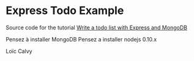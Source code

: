 # Express Todo Example

Source code for the tutorial [Write a todo list with Express and MongoDB](http://dreamerslab.com/blog/en/write-a-todo-list-with-express-and-mongodb/)

Pensez à installer MongoDB
Pensez a installer nodejs 0.10.x


Loïc Calvy